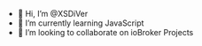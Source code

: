 - 👋 Hi, I’m @XSDiVer
- 🌱 I’m currently learning JavaScript
- 💞️ I’m looking to collaborate on ioBroker Projects

<!---
XSDiVer/XSDiVer is a ✨ special ✨ repository because its `README.md` (this file) appears on your GitHub profile.
You can click the Preview link to take a look at your changes.
--->
